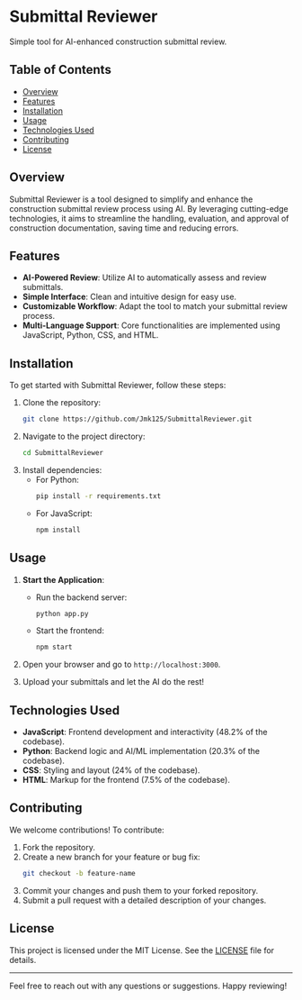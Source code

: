 # Submittal Reviewer

Simple tool for AI-enhanced construction submittal review.

## Table of Contents
- [Overview](#overview)
- [Features](#features)
- [Installation](#installation)
- [Usage](#usage)
- [Technologies Used](#technologies-used)
- [Contributing](#contributing)
- [License](#license)

## Overview
Submittal Reviewer is a tool designed to simplify and enhance the construction submittal review process using AI. By leveraging cutting-edge technologies, it aims to streamline the handling, evaluation, and approval of construction documentation, saving time and reducing errors.

## Features
- **AI-Powered Review**: Utilize AI to automatically assess and review submittals.
- **Simple Interface**: Clean and intuitive design for easy use.
- **Customizable Workflow**: Adapt the tool to match your submittal review process.
- **Multi-Language Support**: Core functionalities are implemented using JavaScript, Python, CSS, and HTML.

## Installation
To get started with Submittal Reviewer, follow these steps:

1. Clone the repository:
   ```bash
   git clone https://github.com/Jmk125/SubmittalReviewer.git
   ```
2. Navigate to the project directory:
   ```bash
   cd SubmittalReviewer
   ```
3. Install dependencies:
   - For Python:
     ```bash
     pip install -r requirements.txt
     ```
   - For JavaScript:
     ```bash
     npm install
     ```

## Usage
1. **Start the Application**:
   - Run the backend server:
     ```bash
     python app.py
     ```
   - Start the frontend:
     ```bash
     npm start
     ```
2. Open your browser and go to `http://localhost:3000`.

3. Upload your submittals and let the AI do the rest!

## Technologies Used
- **JavaScript**: Frontend development and interactivity (48.2% of the codebase).
- **Python**: Backend logic and AI/ML implementation (20.3% of the codebase).
- **CSS**: Styling and layout (24% of the codebase).
- **HTML**: Markup for the frontend (7.5% of the codebase).

## Contributing
We welcome contributions! To contribute:
1. Fork the repository.
2. Create a new branch for your feature or bug fix:
   ```bash
   git checkout -b feature-name
   ```
3. Commit your changes and push them to your forked repository.
4. Submit a pull request with a detailed description of your changes.

## License
This project is licensed under the MIT License. See the [LICENSE](LICENSE) file for details.

---
Feel free to reach out with any questions or suggestions. Happy reviewing!
